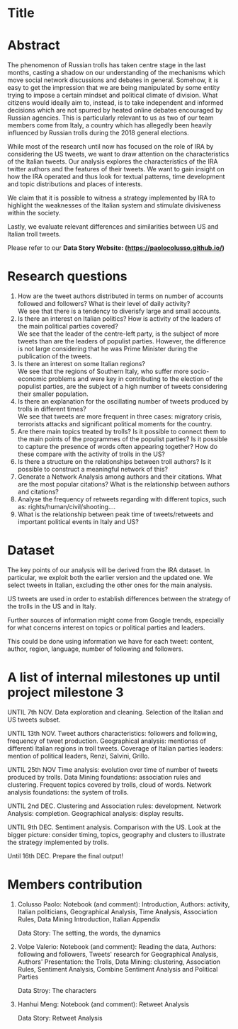 # Title

# Abstract
The phenomenon of Russian trolls has taken centre stage in the last months, casting a shadow on our understanding of the mechanisms which move social network discussions and debates in general. Somehow, it is easy to get the impression that we are being manipulated by some entity trying to impose a certain mindset and political climate of division. What citizens would ideally aim to, instead, is to take independent and informed decisions which are not spurred by heated online debates encouraged by Russian agencies. This is particularly relevant to us as two of our team members come from Italy, a country which has allegedly been heavily influenced by Russian trolls during the 2018 general elections. 

While most of the research until now has focused on the role of IRA by considering the US tweets, we want to draw attention on the characteristics of the Italian tweets. Our analysis explores the characteristics of the IRA twitter authors and the features of their tweets. We want to gain insight on how the IRA operated and thus look for textual patterns, time development and topic distributions and places of interests. 

We claim that it is possible to witness a strategy implemented by IRA to highlight the weaknesses of the Italian system and stimulate divisiveness within the society.

Lastly, we evaluate relevant differences and similarities between US and Italian troll tweets.

Please refer to our **Data Story Website: (https://paolocolusso.github.io/)**

# Research questions
1.	How are the tweet authors distributed in terms on number of accounts followed and followers? What is their level of daily activity?<br />
    We see that there is a tendency to diverisfy large and small accounts.
2.  Is there an interest on Italian politics? How is activity of the leaders of the main political parties covered?<br />
    We see that the leader of the centre-left party, is the subject of more tweets than are the leaders of populist parties. However, the difference is not large considering that he was Prime Minister during the publication of the tweets.
3.	Is there an interest on some Italian regions? <br />
    We see that the regions of Southern Italy, who suffer more socio-economic problems and were key in contributing to the election of the populist parties, are the subject of a high number of tweets considering their smaller population.
4.	Is there an explanation for the oscillating number of tweets produced by trolls in different times? <br />
    We see that tweets are more frequent in three cases: migratory crisis, terrorists attacks and significant political moments for the country.
5.	Are there main topics treated by trolls? Is it possible to connect them to the main points of the  programmes of the populist parties? Is it possible to capture the presence of words often appearing together? How do these compare with the activity of trolls in the US?
6.	Is there a structure on the relationships between troll authors? Is it possible to construct a meaningful network of this?
7. Generate a Network Analysis among authors and their citations. What are the most popular citations? What is the relationship between authors and citations?
8. Analyse the frequency of retweets regarding with different topics, such as: rights/human/civil/shooting….
9. What is the relationship between peak time of tweets/retweets and important political events in Italy and US?

# Dataset
The key points of our analysis will be derived from the IRA dataset. In particular, we exploit both the earlier version and the updated one. We select tweets in Italian, excluding the other ones for the main analysis.

US tweets are used in order to establish differences between the strategy of the trolls in the US and in Italy.

Further sources of information might come from Google trends, especially for what concerns interest on topics or political parties and leaders.

This could be done using information we have for each tweet: content, author, region, language, number of following and followers.

# A list of internal milestones up until project milestone 3
UNTIL 7th NOV.
Data exploration and cleaning.
Selection of the Italian and US tweets subset.

UNTIL 13th NOV.
Tweet authors characteristics: followers and following, frequency of tweet production.
Geographical analysis: mentionss of differenti Italian regions in troll tweets.
Coverage of Italian parties leaders: mention of political leaders, Renzi, Salvini, Grillo.

UNTIL 25th NOV
Time analysis: evolution over time of number of tweets produced by trolls.
Data Mining foundations: association rules and clustering.
Frequent topics covered by trolls, cloud of words.
Network analysis foundations: the system of trolls.

UNTIL 2nd DEC.
Clustering and Association rules: development.
Network Analysis: completion.
Geographical analysis: display results.

UNTIL 9th DEC.
Sentiment analysis.
Comparison with the US.
Look at the bigger picture: consider timing, topics, geography and clusters to illustrate the strategy implemented by trolls.

Until 16th DEC.
Prepare the final output!


# Members contribution
1. Colusso Paolo: 
    Notebook (and comment): Introduction, Authors: activity, Italian politicians, Geographical Analysis, Time Analysis, Association Rules, 
                            Data Mining Introduction, Italian Appendix
                            
    Data Story: The setting, the words, the dynamics
2. Volpe Valerio: 
    Notebook (and comment): Reading the data, Authors: following and followers, Tweets' research for Geographical Analysis, 
                            Authors' Presentation: the Trolls, Data Mining: clustering, Association Rules, Sentiment Analysis, 
                            Combine Sentiment Analysis and Political Parties
    
    Data Stroy: The characters
3. Hanhui Meng: 
    Notebook (and comment): Retweet Analysis
    
    Data Story: Retweet Analysis

